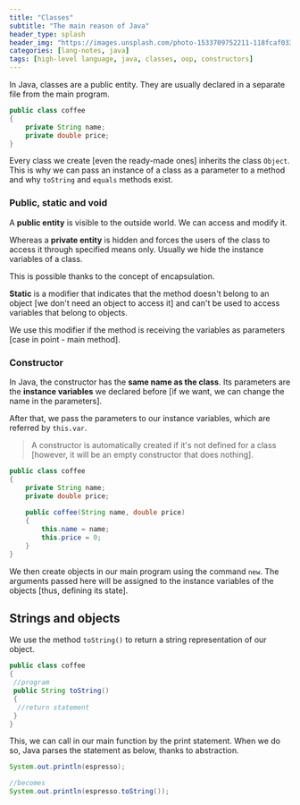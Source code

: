 ```yaml
---
title: "Classes"
subtitle: "The main reason of Java"
header_type: splash
header_img: "https://images.unsplash.com/photo-1533709752211-118fcaf03312?w=600&auto=format&fit=crop&q=60&ixlib=rb-4.0.3&ixid=M3wxMjA3fDB8MHxzZWFyY2h8ODZ8fGphdmElMjBwcm9ncmFtbWluZ3xlbnwwfHwwfHx8MA%3D%3D"
categories: [lang-notes, java]
tags: [high-level language, java, classes, oop, constructors]
---
```


In Java, classes are a public entity. They are usually declared in a separate file from the main program.

```java
public class coffee
{
    private String name;
    private double price;
}
```

Every class we create [even the ready-made ones] inherits the class ``Object``. This is why we can pass an instance of a class as a parameter to a method and why ``toString`` and ``equals`` methods exist.

### Public, static and void

A **public entity** is visible to the outside world. We can access and modify it.

Whereas a **private entity** is hidden and forces the users of the class to access it through specified means only. Usually we hide the instance variables of a class.

This is possible thanks to the concept of encapsulation.

**Static** is a modifier that indicates that the method doesn't belong to an object [we don't need an object to access it] and can't be used to access variables that belong to objects.

We use this modifier if the method is receiving the variables as parameters [case in point - main method].

### Constructor

In Java, the constructor has the **same name as the class**. Its parameters are the **instance variables** we declared before [if we want, we can change the name in the parameters].

After that, we pass the parameters to our instance variables, which are referred by ``this.var``.

> A constructor is automatically created if it's not defined for a class [however, it will be an empty constructor that does nothing].

```java
public class coffee
{
    private String name;
    private double price;
 
    public coffee(String name, double price)
    {
        this.name = name;
        this.price = 0;
    }
}
```

We then create objects in our main program using the command `new`. The arguments passed here will be assigned to the instance variables of the objects [thus, defining its state].

## Strings and objects

We use the method ``toString()`` to return a string representation of our object.

```java
public class coffee
{
 //program
 public String toString()
 {
  //return statement
 }
}
```

This, we can call in our main function by the print statement. When we do so, Java parses the statement as below, thanks to abstraction.

```java
System.out.println(espresso);

//becomes
System.out.println(espresso.toString());

